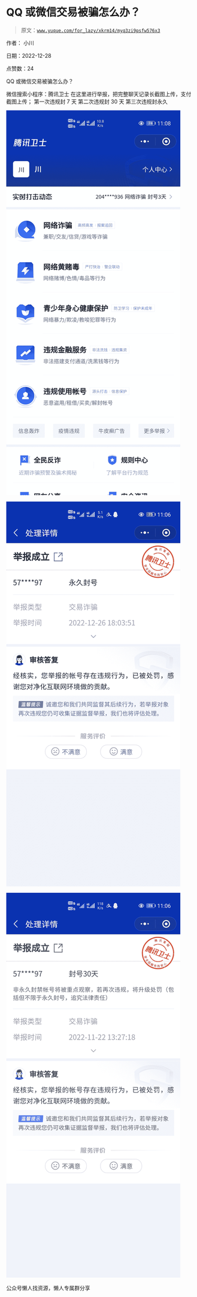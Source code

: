 # QQ 或微信交易被骗怎么办？

> 原文：[`www.yuque.com/for_lazy/xkrm14/myq3zi9psfw576x3`](https://www.yuque.com/for_lazy/xkrm14/myq3zi9psfw576x3)



作者： 小川



日期：2022-12-28



点赞数：24

<ne-card data-card-name="hr" data-card-type="block" id="FV57R" data-event-boundary="card">

QQ 或微信交易被骗怎么办？



微信搜索小程序：腾讯卫士 在这里进行举报，把完整聊天记录长截图上传，支付截图上传； 第一次违规封 7 天 第二次违规封 30 天 第三次违规封永久



<ne-card data-card-name="image" data-card-type="inline" id="ORIEJ" data-event-boundary="card">![](img/1600579792f6e6720294e4a52674dd37.png)</ne-card>



<ne-card data-card-name="image" data-card-type="inline" id="lMhLa" data-event-boundary="card">![](img/e397b9d4bc34e33764843fb998cf557c.png)</ne-card>



<ne-card data-card-name="image" data-card-type="inline" id="SgG02" data-event-boundary="card">![](img/ee976341d93ad074eaef27f44db04e79.png)</ne-card>

<ne-card data-card-name="hr" data-card-type="block" id="lC4wj" data-event-boundary="card">

公众号懒人找资源，懒人专属群分享

</ne-card></ne-card>